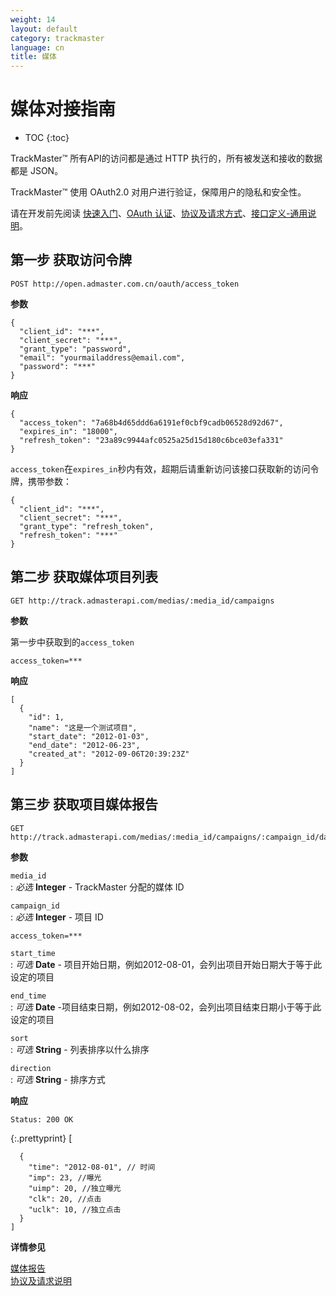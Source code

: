 ```yaml
---
weight: 14
layout: default
category: trackmaster
language: cn
title: 媒体
---
```



# 媒体对接指南

* TOC
{:toc}


TrackMaster™ 所有API的访问都是通过 HTTP 执行的，所有被发送和接收的数据都是 JSON。

TrackMaster™ 使用 OAuth2.0 对用户进行验证，保障用户的隐私和安全性。

请在开发前先阅读 [快速入门](http://dev.admaster.com.cn/doc/openmaster/v1/cn/get_started.html)、[OAuth 认证](http://dev.admaster.com.cn/doc/openmaster/v1/cn/oauth.html)、[协议及请求方式](http://dev.admaster.com.cn/doc/openmaster/v1/cn/verbs.html)、[接口定义-通用说明](http://dev.admaster.com.cn/doc/openmaster/v1/cn/common.html)。


## 第一步 获取访问令牌

    POST http://open.admaster.com.cn/oauth/access_token

**参数**

    {
      "client_id": "***",
      "client_secret": "***",
      "grant_type": "password",
      "email": "yourmailaddress@email.com",
      "password": "***"
    }

**响应**

    {
      "access_token": "7a68b4d65ddd6a6191ef0cbf9cadb06528d92d67",
      "expires_in": "18000",
      "refresh_token": "23a89c9944afc0525a25d15d180c6bce03efa331"
    }

`access_token`在`expires_in`秒内有效，超期后请重新访问该接口获取新的访问令牌，携带参数：

    {
      "client_id": "***",
      "client_secret": "***",
      "grant_type": "refresh_token",
      "refresh_token": "***"
    }


## 第二步 获取媒体项目列表

    GET http://track.admasterapi.com/medias/:media_id/campaigns

**参数**

第一步中获取到的`access_token`

    access_token=***

**响应**

    [
      {
        "id": 1,
        "name": "这是一个测试项目",
        "start_date": "2012-01-03",
        "end_date": "2012-06-23",
        "created_at": "2012-09-06T20:39:23Z"
      }
    ]


## 第三步 获取项目媒体报告

    GET http://track.admasterapi.com/medias/:media_id/campaigns/:campaign_id/daily_reports

**参数**

`media_id`   
: _必选_ **Integer** - TrackMaster 分配的媒体 ID

`campaign_id`    
: _必选_ **Integer** - 项目 ID

`access_token=***`     

`start_time`    
: _可选_ **Date** - 项目开始日期，例如2012-08-01，会列出项目开始日期大于等于此设定的项目
    
`end_time`     
: _可选_ **Date** -项目结束日期，例如2012-08-02，会列出项目结束日期小于等于此设定的项目
    
`sort`    
: _可选_ **String** - 列表排序以什么排序

`direction`    
: _可选_ **String** - 排序方式


**响应**

    Status: 200 OK

{:.prettyprint}
    [

      {
        "time": "2012-08-01", // 时间
        "imp": 23, //曝光
        "uimp": 20, //独立曝光
        "clk": 20, //点击
        "uclk": 10, //独立点击
      }
    ]



**详情参见**

[媒体报告](/doc/trackmaster/v1/cn/media_report.html)   
[协议及请求说明](/doc/openmaster/v1/cn/verbs.html)

